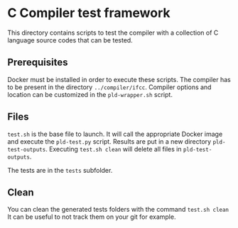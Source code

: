 # C Compiler test framework

This directory contains scripts to test the compiler with
a collection of C language source codes that can be tested.

## Prerequisites

Docker must be installed in order to execute these scripts. The compiler has
to be present in the directory `../compiler/ifcc`. Compiler options and location
can be customized in the `pld-wrapper.sh` script.

## Files

`test.sh` is the base file to launch. It will call the appropriate Docker
image and execute the `pld-test.py` script. Results are put in a new directory
`pld-test-outputs`.
Executing `test.sh clean` will delete all files in `pld-test-outputs`.


The tests are in the `tests` subfolder.

## Clean

You can clean the generated tests folders with the command
`test.sh clean `
It can be useful to not track them on your git for example.
